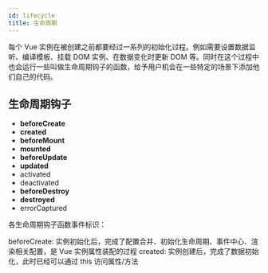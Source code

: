 ```yaml
---
id: lifecycle
title: 生命周期
---
```


<!-- ![Vue Lifecycle](https://cn.vuejs.org/images/lifecycle.png) -->

每个 Vue 实例在被创建之前都要经过一系列的初始化过程。例如需要设置数据监听、编译模板、挂载 DOM 实例、在数据变化时更新 DOM 等。同时在这个过程中也会运行一些叫做生命周期钩子的函数，给予用户机会在一些特定的场景下添加他们自己的代码。

## 生命周期钩子

- **beforeCreate**
- **created**
- **beforeMount**
- **mounted**
- **beforeUpdate**
- **updated**
- activated
- deactivated
- **beforeDestroy**
- **destroyed**
- errorCaptured

各生命周期钩子函数事件标识：

beforeCreate: 实例初始化后，完成了配置合并、初始化生命周期、事件中心、渲染相关配置，是 Vue 实例属性装配的过程
created: 实例创建后，完成了数据初始化，此时已经可以通过 this 访问属性/方法
